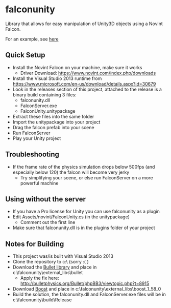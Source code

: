 falconunity
===========

Library that allows for easy manipulation of Unity3D objects using a Novint Falcon.

For an example, see [here](http://www.screenr.com/baP7)


Quick Setup
-----------
- Install the Novint Falcon on your machine, make sure it works
  - Driver Download: https://www.novint.com/index.php/downloads
- Install the Visual Studio 2013 runtime from https://www.microsoft.com/en-us/download/details.aspx?id=30679
- Look in the releases section of this project, attached to the release is a binary build containing 3 files:
  - falconunity.dll
  - FalconServer.exe
  - FalconUnity.unitypackage
- Extract these files into the same folder
- Import the unitypackage into your project
- Drag the falcon prefab into your scene
- Run FalconServer
- Play your Unity project


Troubleshooting
-----------
- If the frame rate of the physics simulation drops below 500fps (and especially below 120) the falcon will become very jerky
  - Try simplifying your scene, or else run FalconServer on a more powerful machine


Using without the server
-----------
- If you have a Pro license for Unity you can use falconunity as a plugin
- Edit Assets/novint/FalconUnity.cs (in the unitypackage)
  - Comment out the first line
- Make sure that falconunity.dll is in the plugins folder of your project


Notes for Building
-----------
- This project was/is built with Visual Studio 2013
- Clone the repository to c:\ (sorry :( )
- Download the [Bullet library](http://bulletphysics.org/wordpress/) and place in c:\falconunity\external_libs\bullet
  - Apply the fix here: http://bulletphysics.org/Bullet/phpBB3/viewtopic.php?t=8915
- Download [Boost](http://www.boost.org/users/download/) and place in c:\falconunity\external_libs\boost_1_58_0
- Build the solution, the falconunity.dll and FalconServer.exe files will be in c:\falconunity\build\Release
